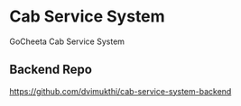 # Cab Service System
GoCheeta Cab Service System

## Backend Repo
https://github.com/dvimukthi/cab-service-system-backend

